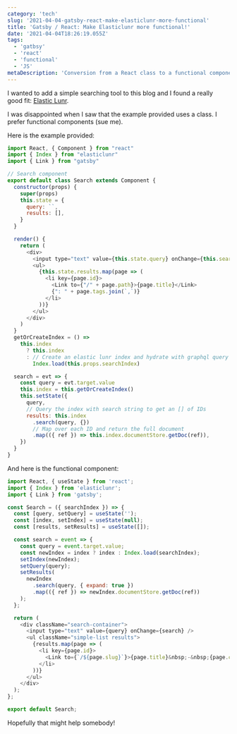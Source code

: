 ```yaml
---
category: 'tech'
slug: '2021-04-04-gatsby-react-make-elasticlunr-more-functional'
title: 'Gatsby / React: Make Elasticlunr more functional!'
date: '2021-04-04T18:26:19.055Z'
tags:
  - 'gatbsy'
  - 'react'
  - 'functional'
  - 'JS'
metaDescription: 'Conversion from a React class to a functional component of the Elasticlunr search field for Gatsby.'
---
```


I wanted to add a simple searching tool to this blog and I found a really good fit: [Elastic Lunr](https://github.com/gatsby-contrib/gatsby-plugin-elasticlunr-search).

I was disappointed when I saw that the example provided uses a class. I prefer functional components (sue me).

Here is the example provided:

```javascript
import React, { Component } from "react"
import { Index } from "elasticlunr"
import { Link } from "gatsby"

// Search component
export default class Search extends Component {
  constructor(props) {
    super(props)
    this.state = {
      query: ``,
      results: [],
    }
  }

  render() {
    return (
      <div>
        <input type="text" value={this.state.query} onChange={this.search} />
        <ul>
          {this.state.results.map(page => (
            <li key={page.id}>
              <Link to={"/" + page.path}>{page.title}</Link>
              {": " + page.tags.join(`,`)}
            </li>
          ))}
        </ul>
      </div>
    )
  }
  getOrCreateIndex = () =>
    this.index
      ? this.index
      : // Create an elastic lunr index and hydrate with graphql query results
        Index.load(this.props.searchIndex)

  search = evt => {
    const query = evt.target.value
    this.index = this.getOrCreateIndex()
    this.setState({
      query,
      // Query the index with search string to get an [] of IDs
      results: this.index
        .search(query, {})
        // Map over each ID and return the full document
        .map(({ ref }) => this.index.documentStore.getDoc(ref)),
    })
  }
}
```

And here is the functional component:

```javascript
import React, { useState } from 'react';
import { Index } from 'elasticlunr';
import { Link } from 'gatsby';

const Search = ({ searchIndex }) => {
  const [query, setQuery] = useState('');
  const [index, setIndex] = useState(null);
  const [results, setResults] = useState([]);

  const search = event => {
    const query = event.target.value;
    const newIndex = index ? index : Index.load(searchIndex);
    setIndex(newIndex);
    setQuery(query);
    setResults(
      newIndex
        .search(query, { expand: true })
        .map(({ ref }) => newIndex.documentStore.getDoc(ref))
    );
  };

  return (
    <div className="search-container">
      <input type="text" value={query} onChange={search} />
      <ul className="simple-list results">
        {results.map(page => (
          <li key={page.id}>
            <Link to={`/${page.slug}`}>{page.title}&nbsp;-&nbsp;{page.category}&nbsp;-&nbsp;{': ' + page.tags.join(`,`)}</Link>
          </li>
        ))}
      </ul>
    </div>
  );
};

export default Search;
```

Hopefully that might help somebody!
